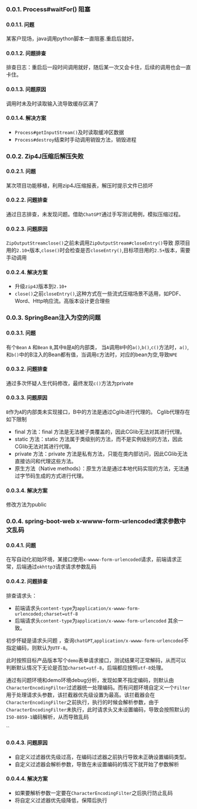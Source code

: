 ### 0.0.1. Process#waitFor() 阻塞
#### 0.0.1.1. 问题
某客户现场，java调用python脚本一直阻塞.重启后就好。

#### 0.0.1.2. 问题排查
排查日志：重启后一段时间调用就好，随后某一次又会卡住，后续的调用也会一直卡住。

#### 0.0.1.3. 问题原因
调用时未及时读取输入流导致缓存区满了

#### 0.0.1.4. 解决方案
* `Process#getInputStream()`及时读取缓冲区数据
* `Process#destroy`结束时手动调用销毁方法，销毁进程

### 0.0.2. Zip4J压缩后解压失败
#### 0.0.2.1. 问题
某次项目功能移植，利用zip4J压缩报表，解压时提示文件已损坏

#### 0.0.2.2. 问题排查
通过日志排查，未发现问题。借助`ChatGPT`通过手写测试用例，模拟压缩过程。

#### 0.0.2.3. 问题原因
`ZipOutputStreamclose()`之前未调用`ZipOutputStream#closeEntry()`导致
原项目用的`2.10+`版本,`close()`时会检查是否`closeEntry()`,目标项目用的`2.5+`版本，需要手动调用

#### 0.0.2.4. 解决方案
* 升级`zip4J`版本到`2.10+`
* `close()`之前`closeEntry()`,这种方式在一些流式压缩场景不适用，如PDF、Word、Http响应流。高版本设计更合理些

### 0.0.3. SpringBean注入为空的问题
#### 0.0.3.1. 问题
有个`Bean` `A` 和`Bean` `B`,其中`B`是`A`的内部类，
当`A`调用`B`中的`a()`,`b()`,`c()`方法时，`a()`,和`b()`中的B注入的Bean都有值，当调用c方法时，对应的bean为空,导致`NPE`

#### 0.0.3.2. 问题排查
通过多次怀疑人生代码修改，最终发现`c()`方法为private

#### 0.0.3.3. 问题原因
`B`作为`A`的内部类未实现接口，B中的方法是通过Cglib进行代理的。
Cglib代理存在如下限制
* final 方法：final 方法是无法被子类覆盖的，因此CGlib无法对其进行代理。
* static 方法：static 方法属于类级别的方法，而不是实例级别的方法，因此CGlib无法对其进行代理。
* private 方法：private 方法是私有方法，只能在类内部访问，因此CGlib无法直接访问和代理这些方法。
* 原生方法（Native methods）：原生方法是通过本地代码实现的方法，无法通过字节码生成的方式进行代理。

#### 0.0.3.4. 解决方案
修改方法为public

### 0.0.4. spring-boot-web x-wwww-form-urlencoded请求参数中文乱码
#### 0.0.4.1. 问题
在写自动化初始环境，某接口使用`x-wwww-form-urlencoded`请求，前端请求正常，后端通过`okhttp3`请求请求参数乱码

#### 0.0.4.2. 问题排查
排查请求头：
* 前端请求头`content-type`为`application/x-wwww-form-urlencoded;charset=utf-8`
* 后端请求头`content-type`为`application/x-wwww-form-urlencoded`
其余一致。

初步怀疑是请求头问题 ，查询`chatGPT`,`application/x-wwww-form-urlencoded`不指定编码，则默认为`UTF-8`。

此时按照目标产品版本写个`demo`表单请求接口，测试结果可正常解码，从而可以判断默认情况下无论是否加`charset=utf-8`，后端都应按照`utf-8`处理。

通过有问题环境和demo环境debug分析，发现如果不指定编码，则默认由`CharacterEncodingFilter`过滤器统一处理编码。而有问题环境自定义一个`Filter`用于处理请求头参数，该拦截器优先级设置为最高。该拦截器会在`CharacterEncodingFilter`之前执行，执行的时候会解析参数，由于`CharacterEncodingFilter`未执行，此时请求头又未设置编码，导致会按照默认的`ISO-8859-1`编码解析，从而导致乱码

``

#### 0.0.4.3. 问题原因
* 自定义过滤器优先级过高，在编码过滤器之前执行导致未正确设置编码类型。
* 自定义过滤器会解析参数，导致在未设置编码的情况下就开始了参数解析

#### 0.0.4.4. 解决方案
* 如果要解析参数一定要在`CharacterEncodingFilter`之后执行防止乱码
* 将自定义过滤器优先级降低，保障后执行
